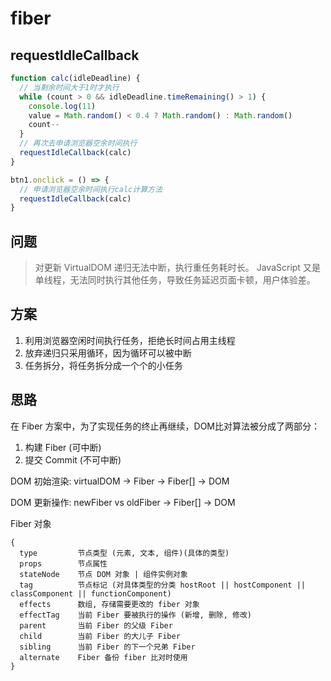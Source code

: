 # fiber

## requestIdleCallback
```js
function calc(idleDeadline) {
  // 当剩余时间大于1时才执行
  while (count > 0 && idleDeadline.timeRemaining() > 1) {
    console.log(11)
    value = Math.random() < 0.4 ? Math.random() : Math.random()
    count--
  }
  // 再次去申请浏览器空余时间执行
  requestIdleCallback(calc)
}

btn1.onclick = () => {
  // 申请浏览器空余时间执行calc计算方法
  requestIdleCallback(calc)
}
```

## 问题

> 对更新 VirtualDOM 递归无法中断，执行重任务耗时长。 JavaScript 又是单线程，无法同时执行其他任务，导致任务延迟页面卡顿，用户体验差。

## 方案

1. 利用浏览器空闲时间执行任务，拒绝长时间占用主线程
2. 放弃递归只采用循环，因为循环可以被中断
3. 任务拆分，将任务拆分成一个个的小任务

## 思路

在 Fiber 方案中，为了实现任务的终止再继续，DOM比对算法被分成了两部分：

1. 构建 Fiber        (可中断)
2. 提交 Commit   (不可中断)

DOM 初始渲染: virtualDOM -> Fiber -> Fiber[] -> DOM

DOM 更新操作: newFiber vs oldFiber -> Fiber[] -> DOM

Fiber 对象

```
{
  type         节点类型 (元素, 文本, 组件)(具体的类型)
  props        节点属性
  stateNode    节点 DOM 对象 | 组件实例对象
  tag          节点标记 (对具体类型的分类 hostRoot || hostComponent || classComponent || functionComponent)
  effects      数组, 存储需要更改的 fiber 对象
  effectTag    当前 Fiber 要被执行的操作 (新增, 删除, 修改)
  parent       当前 Fiber 的父级 Fiber
  child        当前 Fiber 的大儿子 Fiber
  sibling      当前 Fiber 的下一个兄弟 Fiber
  alternate    Fiber 备份 fiber 比对时使用
}
```